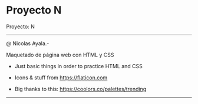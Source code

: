 # Proyecto N
Proyecto: N

******************************************************************

@ Nicolas Ayala.-

Maquetado de página web con HTML y CSS

- Just basic things in order to practice HTML and CSS

- Icons & stuff from https://flaticon.com

- Big thanks to this: https://coolors.co/palettes/trending

******************************************************************
